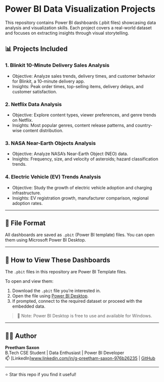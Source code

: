 # Power BI Data Visualization Projects

This repository contains Power BI dashboards (.pbit files) showcasing data analysis and visualization skills. Each project covers a real-world dataset and focuses on extracting insights through visual storytelling.

## 📊 Projects Included

### 1. Blinkit 10-Minute Delivery Sales Analysis
- Objective: Analyze sales trends, delivery times, and customer behavior for Blinkit, a 10-minute delivery app.
- Insights: Peak order times, top-selling items, delivery delays, and customer satisfaction.

### 2. Netflix Data Analysis
- Objective: Explore content types, viewer preferences, and genre trends on Netflix.
- Insights: Most popular genres, content release patterns, and country-wise content distribution.

### 3. NASA Near-Earth Objects Analysis
- Objective: Analyze NASA’s Near-Earth Object (NEO) data.
- Insights: Frequency, size, and velocity of asteroids; hazard classification trends.

### 4. Electric Vehicle (EV) Trends Analysis
- Objective: Study the growth of electric vehicle adoption and charging infrastructure.
- Insights: EV registration growth, manufacturer comparison, regional adoption rates.

---

## 📁 File Format

All dashboards are saved as `.pbit` (Power BI template) files. You can open them using Microsoft Power BI Desktop.

---

## 📂 How to View These Dashboards

The `.pbit` files in this repository are Power BI Template files.

To open and view them:

1. Download the `.pbit` file you’re interested in.
2. Open the file using [Power BI Desktop](https://powerbi.microsoft.com/desktop/).
3. If prompted, connect to the required dataset or proceed with the embedded data.

> 📌 Note: Power BI Desktop is free to use and available for Windows.

---

## 👨‍💻 Author

**Preetham Saxon**  
B.Tech CSE Student | Data Enthusiast | Power BI Developer  
📫 [LinkedIn]www.linkedin.com/in/g-preetham-saxon-976b26235 | [GitHub](https://github.com/)

---

⭐ Star this repo if you find it useful!

